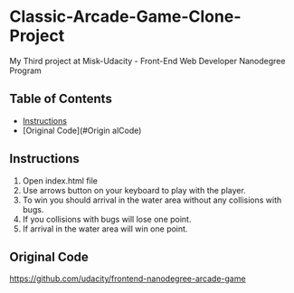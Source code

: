 # Classic-Arcade-Game-Clone-Project
My Third project at Misk-Udacity - Front-End Web Developer Nanodegree Program

## Table of Contents

- [Instructions](#instructions)
- [Original Code](#Origin alCode)

## Instructions
1. Open index.html file
2. Use arrows button on your keyboard to play with the player.
3. To win you should arrival in the water area without any collisions with bugs.
4. If you collisions with bugs will lose one point.
5. If arrival in the water area will win one point.

## Original Code
https://github.com/udacity/frontend-nanodegree-arcade-game

